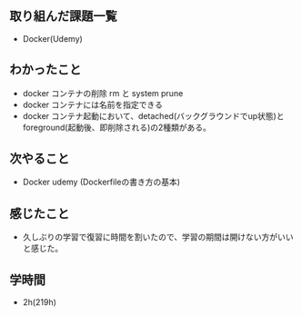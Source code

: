 ## 取り組んだ課題一覧
- Docker(Udemy)
## わかったこと
- docker コンテナの削除 rm と system prune
- docker コンテナには名前を指定できる
- docker コンテナ起動において、detached(バックグラウンドでup状態)とforeground(起動後、即削除される)の2種類がある。

## 次やること
- Docker udemy (Dockerfileの書き方の基本)
## 感じたこと
- 久しぶりの学習で復習に時間を割いたので、学習の期間は開けない方がいいと感じた。
## 学時間
- 2h(219h)

